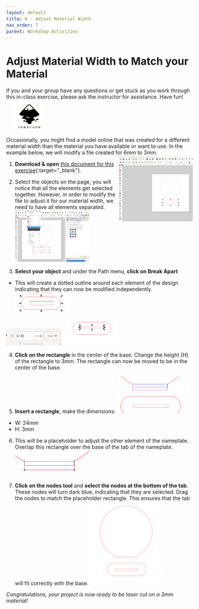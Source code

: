 ```yaml
---
layout: default
title: 6 - Adjust Material Width
nav_order: 7
parent: Workshop Activities
---
```


# Adjust Material Width to Match your Material

<img src="images/act2/01.start.jpg" style="margin-left:20px; float:right;width:200px;" alt="">
If you and your group have any questions or get stuck as you work through this in-class exercise, please ask the instructor for assistance.  Have fun!

<img src="images/inkscape-logo.jpg" style="margin-left:20px; width:80px;" alt="inkscape logo">

Occasionally, you might find a model online that was created for a different material width than the material you have available or want to use. In the example below, we will modify a file created for 6mm to 3mm.  <img src="images/act2/01.start.png" style="width:200px;float:right;" alt="">

1. **Download & open** [this document for this exercise](Name_plate_6mm.svg){:target="_blank"}.  

2. Select the objects on the page, you will notice that all the elements get selected together. However, in order to modify the file to adjust it for our material width, we need to have all elements separated. <img src="images/act2/02.breakappart.png" style="width:200px;float;" alt="">
   
3. **Select your object** and under the Path menu, **click on Break Apart**
- This will create a dotted outline around each element of the design indicating that they can now be modified independently. <img src="images/act2/03.appart.png" style="width:150px;float;" alt="">
<img src="images/act2/03b.6mm.png" style="width:150px;float;" alt="">

<img src="images/act2/04.moving_slot.png" style="width:150px;float;" alt="">
   
4. **Click on the rectangle** in the center of the base. Change the height (H) of the rectangle to 3mm. The rectangle can now be moved to be in the center of the base. 
   
5. **Insert a rectangle**, make the dimensions: <img src="images/act2/05.copy_and_change.png" style="width:200px;float;" alt="">
- W: 24mm
- H: 3mm
  
6. This will be a placeholder to adjust the other element of the nameplate. Overlap this rectangle over the base of the tab of the nameplate. <img src="images/act2/06.nodes.png" style="width:200px;float;" alt="">
   
7. **Click on the nodes tool** and **select the nodes at the bottom of the tab**. These nodes will turn dark blue, indicating that they are selected. Drag the nodes to match the placeholder rectangle. This ensures that the tab will fit correctly with the base. <img src="images/act2/07.final3mm.png" style="width:200px;float;" alt="">

_Congratulations, your project is now ready to be laser cut on a 3mm material!_
